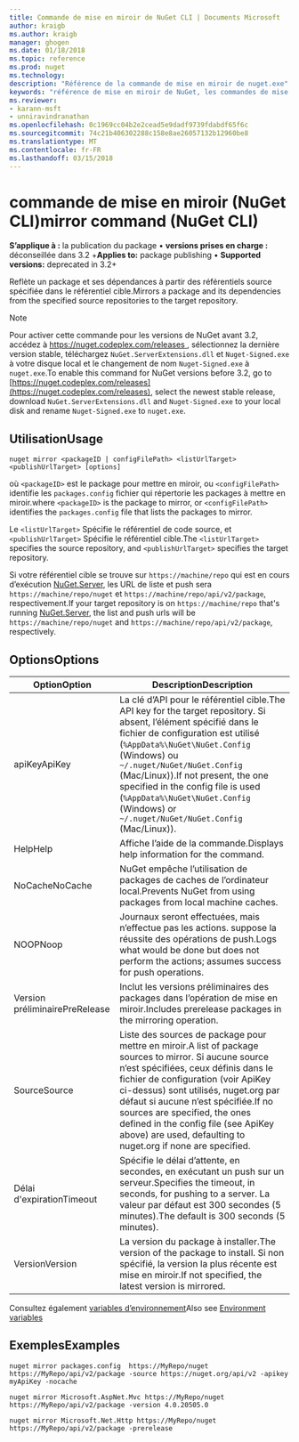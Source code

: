 ```yaml
---
title: Commande de mise en miroir de NuGet CLI | Documents Microsoft
author: kraigb
ms.author: kraigb
manager: ghogen
ms.date: 01/18/2018
ms.topic: reference
ms.prod: nuget
ms.technology: 
description: "Référence de la commande de mise en miroir de nuget.exe"
keywords: "référence de mise en miroir de NuGet, les commandes de mise en miroir"
ms.reviewer:
- karann-msft
- unniravindranathan
ms.openlocfilehash: 0c1969cc04b2e2cead5e9dadf9739fdabdf65f6c
ms.sourcegitcommit: 74c21b406302288c158e8ae26057132b12960be8
ms.translationtype: MT
ms.contentlocale: fr-FR
ms.lasthandoff: 03/15/2018
---
```

# <a name="mirror-command-nuget-cli"></a><span data-ttu-id="93e1f-104">commande de mise en miroir (NuGet CLI)</span><span class="sxs-lookup"><span data-stu-id="93e1f-104">mirror command (NuGet CLI)</span></span>

<span data-ttu-id="93e1f-105">**S’applique à :** la publication du package &bullet; **versions prises en charge :** déconseillée dans 3.2 +</span><span class="sxs-lookup"><span data-stu-id="93e1f-105">**Applies to:** package publishing &bullet; **Supported versions:** deprecated in 3.2+</span></span>

<span data-ttu-id="93e1f-106">Reflète un package et ses dépendances à partir des référentiels source spécifiée dans le référentiel cible.</span><span class="sxs-lookup"><span data-stu-id="93e1f-106">Mirrors a package and its dependencies from the specified source repositories to the target repository.</span></span>

> [!NOTE]
> <span data-ttu-id="93e1f-107">Pour activer cette commande pour les versions de NuGet avant 3.2, accédez à [ https://nuget.codeplex.com/releases ](https://nuget.codeplex.com/releases), sélectionnez la dernière version stable, téléchargez `NuGet.ServerExtensions.dll` et `Nuget-Signed.exe` à votre disque local et le changement de nom `Nuget-Signed.exe` à `nuget.exe`.</span><span class="sxs-lookup"><span data-stu-id="93e1f-107">To enable this command for NuGet versions before 3.2, go to [https://nuget.codeplex.com/releases](https://nuget.codeplex.com/releases), select the newest stable release, download `NuGet.ServerExtensions.dll` and `Nuget-Signed.exe` to your local disk and rename `Nuget-Signed.exe` to `nuget.exe`.</span></span>

## <a name="usage"></a><span data-ttu-id="93e1f-108">Utilisation</span><span class="sxs-lookup"><span data-stu-id="93e1f-108">Usage</span></span>

```cli
nuget mirror <packageID | configFilePath> <listUrlTarget> <publishUrlTarget> [options]
```

<span data-ttu-id="93e1f-109">où `<packageID>` est le package pour mettre en miroir, ou `<configFilePath>` identifie les `packages.config` fichier qui répertorie les packages à mettre en miroir.</span><span class="sxs-lookup"><span data-stu-id="93e1f-109">where `<packageID>` is the package to mirror, or `<configFilePath>` identifies the `packages.config` file that lists the packages to mirror.</span></span>

<span data-ttu-id="93e1f-110">Le `<listUrlTarget>` Spécifie le référentiel de code source, et `<publishUrlTarget>` Spécifie le référentiel cible.</span><span class="sxs-lookup"><span data-stu-id="93e1f-110">The `<listUrlTarget>` specifies the source repository, and `<publishUrlTarget>` specifies the target repository.</span></span>

<span data-ttu-id="93e1f-111">Si votre référentiel cible se trouve sur `https://machine/repo` qui est en cours d’exécution [NuGet.Server](../hosting-packages/nuget-server.md), les URL de liste et push sera `https://machine/repo/nuget` et `https://machine/repo/api/v2/package`, respectivement.</span><span class="sxs-lookup"><span data-stu-id="93e1f-111">If your target repository is on `https://machine/repo` that's running [NuGet.Server](../hosting-packages/nuget-server.md), the list and push urls will be `https://machine/repo/nuget` and `https://machine/repo/api/v2/package`, respectively.</span></span>

## <a name="options"></a><span data-ttu-id="93e1f-112">Options</span><span class="sxs-lookup"><span data-stu-id="93e1f-112">Options</span></span>

| <span data-ttu-id="93e1f-113">Option</span><span class="sxs-lookup"><span data-stu-id="93e1f-113">Option</span></span> | <span data-ttu-id="93e1f-114">Description</span><span class="sxs-lookup"><span data-stu-id="93e1f-114">Description</span></span> |
| --- | --- |
| <span data-ttu-id="93e1f-115">apiKey</span><span class="sxs-lookup"><span data-stu-id="93e1f-115">ApiKey</span></span> | <span data-ttu-id="93e1f-116">La clé d’API pour le référentiel cible.</span><span class="sxs-lookup"><span data-stu-id="93e1f-116">The API key for the target repository.</span></span> <span data-ttu-id="93e1f-117">Si absent, l’élément spécifié dans le fichier de configuration est utilisé (`%AppData%\NuGet\NuGet.Config` (Windows) ou `~/.nuget/NuGet/NuGet.Config` (Mac/Linux)).</span><span class="sxs-lookup"><span data-stu-id="93e1f-117">If not present,  the one specified in the config file is used (`%AppData%\NuGet\NuGet.Config` (Windows) or `~/.nuget/NuGet/NuGet.Config` (Mac/Linux)).</span></span> |
| <span data-ttu-id="93e1f-118">Help</span><span class="sxs-lookup"><span data-stu-id="93e1f-118">Help</span></span> | <span data-ttu-id="93e1f-119">Affiche l’aide de la commande.</span><span class="sxs-lookup"><span data-stu-id="93e1f-119">Displays help information for the command.</span></span> |
| <span data-ttu-id="93e1f-120">NoCache</span><span class="sxs-lookup"><span data-stu-id="93e1f-120">NoCache</span></span> | <span data-ttu-id="93e1f-121">NuGet empêche l’utilisation de packages de caches de l’ordinateur local.</span><span class="sxs-lookup"><span data-stu-id="93e1f-121">Prevents NuGet from using packages from local machine caches.</span></span> |
| <span data-ttu-id="93e1f-122">NOOP</span><span class="sxs-lookup"><span data-stu-id="93e1f-122">Noop</span></span> | <span data-ttu-id="93e1f-123">Journaux seront effectuées, mais n’effectue pas les actions. suppose la réussite des opérations de push.</span><span class="sxs-lookup"><span data-stu-id="93e1f-123">Logs what would be done but does not perform the actions; assumes success for push operations.</span></span> |
| <span data-ttu-id="93e1f-124">Version préliminaire</span><span class="sxs-lookup"><span data-stu-id="93e1f-124">PreRelease</span></span> | <span data-ttu-id="93e1f-125">Inclut les versions préliminaires des packages dans l’opération de mise en miroir.</span><span class="sxs-lookup"><span data-stu-id="93e1f-125">Includes prerelease packages in the mirroring operation.</span></span> |
| <span data-ttu-id="93e1f-126">Source</span><span class="sxs-lookup"><span data-stu-id="93e1f-126">Source</span></span> | <span data-ttu-id="93e1f-127">Liste des sources de package pour mettre en miroir.</span><span class="sxs-lookup"><span data-stu-id="93e1f-127">A list of package sources to mirror.</span></span> <span data-ttu-id="93e1f-128">Si aucune source n’est spécifiées, ceux définis dans le fichier de configuration (voir ApiKey ci-dessus) sont utilisés, nuget.org par défaut si aucune n’est spécifiée.</span><span class="sxs-lookup"><span data-stu-id="93e1f-128">If no sources are specified, the ones defined in the config file (see ApiKey above) are used, defaulting to nuget.org if none are specified.</span></span> |
| <span data-ttu-id="93e1f-129">Délai d'expiration</span><span class="sxs-lookup"><span data-stu-id="93e1f-129">Timeout</span></span> | <span data-ttu-id="93e1f-130">Spécifie le délai d’attente, en secondes, en exécutant un push sur un serveur.</span><span class="sxs-lookup"><span data-stu-id="93e1f-130">Specifies the timeout, in seconds, for pushing to a server.</span></span> <span data-ttu-id="93e1f-131">La valeur par défaut est 300 secondes (5 minutes).</span><span class="sxs-lookup"><span data-stu-id="93e1f-131">The default is 300 seconds (5 minutes).</span></span> |
| <span data-ttu-id="93e1f-132">Version</span><span class="sxs-lookup"><span data-stu-id="93e1f-132">Version</span></span> | <span data-ttu-id="93e1f-133">La version du package à installer.</span><span class="sxs-lookup"><span data-stu-id="93e1f-133">The version of the package to install.</span></span> <span data-ttu-id="93e1f-134">Si non spécifié, la version la plus récente est mise en miroir.</span><span class="sxs-lookup"><span data-stu-id="93e1f-134">If not specified, the latest version is mirrored.</span></span> |

<span data-ttu-id="93e1f-135">Consultez également [variables d’environnement](cli-ref-environment-variables.md)</span><span class="sxs-lookup"><span data-stu-id="93e1f-135">Also see [Environment variables](cli-ref-environment-variables.md)</span></span>

## <a name="examples"></a><span data-ttu-id="93e1f-136">Exemples</span><span class="sxs-lookup"><span data-stu-id="93e1f-136">Examples</span></span>

```cli
nuget mirror packages.config  https://MyRepo/nuget https://MyRepo/api/v2/package -source https://nuget.org/api/v2 -apikey myApiKey -nocache

nuget mirror Microsoft.AspNet.Mvc https://MyRepo/nuget https://MyRepo/api/v2/package -version 4.0.20505.0

nuget mirror Microsoft.Net.Http https://MyRepo/nuget https://MyRepo/api/v2/package -prerelease
```
